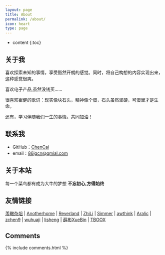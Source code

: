 ```yaml
---
layout: page
title: About
permalink: /about/
icon: heart
type: page
---
```


* content
{:toc}

## 关于我

喜欢探索未知的事情，享受豁然开朗的感觉。同时，将自己构想的内容实现出来，这种感觉很爽。

喜欢电子产品,虽然没钱买......

很喜欢崔健的歌词：现实像块石头，精神像个蛋，石头虽然坚硬，可蛋里才是生命。

还有，学习伴随我们一生的事情。共同加油！


## 联系我

* GitHub：[ChenCai](https://github.com/54chencai)
* email：86jgcn@gmial.com

## 关于本站

每一个菜鸟都有成为大牛的梦想
**不忘初心,方得始终**

## 友情链接

[羡辙杂俎](http://zhangwenli.com/blog) \| [Anotherhome](https://www.anotherhome.net) \| [Reverland](http://reverland.org/) \| [ZhiLi](http://lizhipower.github.io/) \| [Simmer](http://simmer-jun.github.io/) \| [awthink](http://awthink.net/) \| [Aralic](http://aralic.github.io/) \| [zchen9](http://www.chen9.info/) \| [wuhuaji](http://wuhuaji.me/) \| [lisheng](http://www.lishengcn.cn/) \| [薛彬XueBin](http://axuebin.com/blog/) \| [TBOOX](http://www.tboox.org/cn/)

## Comments

{% include comments.html %}
